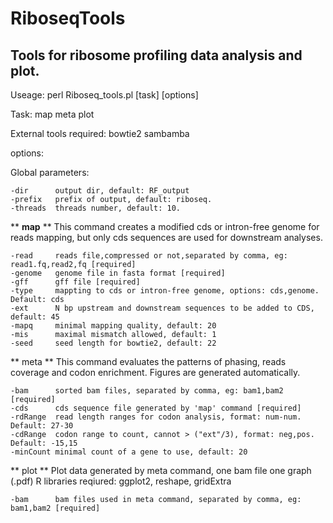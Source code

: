 # RiboseqTools
## Tools for ribosome profiling data analysis and plot.

Useage:
	perl Riboseq_tools.pl [task] [options]

Task: map meta plot

External tools required: bowtie2 sambamba 

options:

Global parameters:
	
	-dir      output dir, default: RF_output
	-prefix   prefix of output, default: riboseq.
	-threads  threads number, default: 10.
	
** **map** **
This command creates a modified cds or intron-free genome for reads mapping, 
but only cds sequences are used for downstream analyses.

	-read	  reads file,compressed or not,separated by comma, eg: read1.fq,read2,fq [required]   
	-genome   genome file in fasta format [required]
	-gff      gff file [required]
	-type     mappting to cds or intron-free genome, options: cds,genome. Default: cds
	-ext      N bp upstream and downstream sequences to be added to CDS, default: 45	
	-mapq     minimal mapping quality, default: 20
	-mis      maximal mismatch allowed, default: 1
	-seed     seed length for bowtie2, default: 22

** meta **
This command evaluates the patterns of phasing, reads coverage and codon enrichment.
Figures are generated automatically.

	-bam      sorted bam files, separated by comma, eg: bam1,bam2 [required]
	-cds      cds sequence file generated by 'map' command [required]
	-rdRange  read length ranges for codon analysis, format: num-num. Default: 27-30
	-cdRange  codon range to count, cannot > ("ext"/3), format: neg,pos. Default: -15,15
	-minCount minimal count of a gene to use, default: 20
	
** plot **
Plot data generated by meta command, one bam file one graph (.pdf)
R libraries reqiured: ggplot2, reshape, gridExtra

	-bam      bam files used in meta command, separated by comma, eg: bam1,bam2 [required]
	

